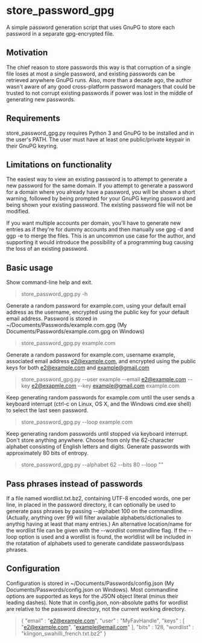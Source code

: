 # store_password_gpg
A simple password generation script that uses GnuPG to store each password in a separate gpg-encrypted file.

## Motivation
The chief reason to store passwords this way is that corruption of a single file loses at most a single password,
and existing passwords can be retrieved anywhere GnuPG runs.  Also, more than a decade ago, the author
wasn't aware of any good cross-platform password managers that could be trusted to not corrupt existing passwords
if power was lost in the middle of generating new passwords.

## Requirements
store_password_gpg.py requires Python 3 and GnuPG to be installed and in the user's PATH.  The user must have at least
one public/private keypair in their GnuPG keyring.

## Limitations on functionality
The easiest way to view an existing password is to attempt to generate a new password for the same domain.
If you attempt to generate a password for a domain where you already have a password, you will be shown a short
warning, followed by being prompted for your GnuPG keyring password and being shown your existing password.  The
existing password file will not be modified.

If you want multiple accounts per domain, you'll have to generate new entries as if they're for dummy accounts
and then manually use gpg -d and ggp -e to merge the files.  This is an uncommon use case for the author,
and supporting it would introduce the possibility of a programming bug causing the loss of an existing password.

## Basic usage
Show command-line help and exit.
> store_password_gpg.py -h

Generate a random password for example.com, using your default email address as the username,
encrypted using the public key for your default email address.
Password is stored in ~/Documents/Passwords/example.com.gpg  (My Documents/Passwords/example.com.gpg on Windows)
> store_password_gpg.py example.com

Generate a random password for example.com, username example, associated email address e2@example.com, and encrypted
using the public keys for both e2@example.com and example@gmail.com
> store_password_gpg.py --user example --email e2@example.com --key e2@exapmle.com --key example@gmail.com example.com

Keep generating random passwords for example.com until the user sends a keyboard interrupt (ctrl-c on Linux, OS X,
and the Windows cmd.exe shell) to select the last seen password.
> store_password_gpg.py --loop example.com

Keep generating random passwords until stopped via keyboard interrupt.  Don't store anything anywhere.
Choose from only the 62-character alphabet consisting of English letters and digits.  Generate passwords with
approximately 80 bits of entropy.
> store_password_gpg.py --alphabet 62 --bits 80 --loop ""

## Pass phrases instead of passwords
If a file named wordlist.txt.bz2, containing UTF-8 encoded words, one per line, in placed in the password directory,
it can optionally be used to generate pass phrases by passing --alphabet 100 on the commandline.  (Actually, anything over 99
will filter available alphabets/dictionalies to anythig having at least that many entries.)  An alternative location/name
for the wordlist file can be given with the --wordlist commandline flag.  If the --loop option is used and a wordlist is
found, the worldlist will be included in the rotatation of alphabets used to generate candidate passwords/pass phrases.

## Configuration
Configuration is stored in ~/Documents/Passwords/config.json (My Documents/Passwords/config.json on Windows).
Most commandline options are supported as keys for the JSON object literal (minus their leading dashes).
Note that in config.json, non-absolute paths for wordlist are relative to the password directory, not the current
working directory.

> {
> "email" : "e2@example.com",
> "user" : "MyFavHandle",
> "keys" : [ "e2@example.com", "example@email.com" ],
> "bits" : 128,
> "wordlist" : "klingon_swahilli_french.txt.bz2"
> }
